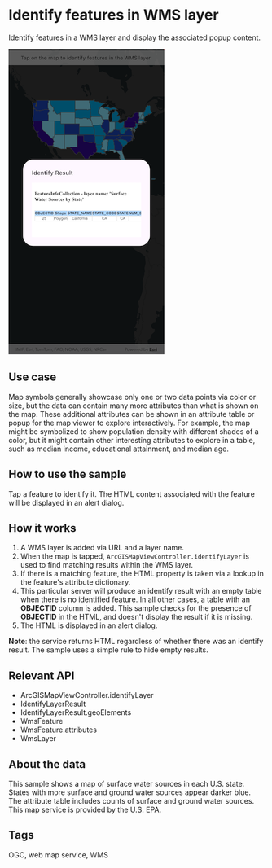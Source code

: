 # Identify features in WMS layer

Identify features in a WMS layer and display the associated popup content.

![Image of identify features in WMS layer](identify_features_in_wms_layer.png)

## Use case

Map symbols generally showcase only one or two data points via color or size, but the data can contain many more attributes than what is shown on the map. These additional attributes can be shown in an attribute table or popup for the map viewer to explore interactively. For example, the map might be symbolized to show population density with different shades of a color, but it might contain other interesting attributes to explore in a table, such as median income, educational attainment, and median age.

## How to use the sample

Tap a feature to identify it. The HTML content associated with the feature will be displayed in an alert dialog.

## How it works

1. A WMS layer is added via URL and a layer name.
2. When the map is tapped, `ArcGISMapViewController.identifyLayer` is used to find matching results within the WMS layer.
3. If there is a matching feature, the HTML property is taken via a lookup in the feature's attribute dictionary.
4. This particular server will produce an identify result with an empty table when there is no identified feature. In all other cases, a table with an **OBJECTID** column is added. This sample checks for the presence of **OBJECTID** in the HTML, and doesn't display the result if it is missing.
5. The HTML is displayed in an alert dialog.

**Note**: the service returns HTML regardless of whether there was an identify result. The sample uses a simple rule to hide empty results.

## Relevant API

* ArcGISMapViewController.identifyLayer
* IdentifyLayerResult
* IdentifyLayerResult.geoElements
* WmsFeature
* WmsFeature.attributes
* WmsLayer

## About the data

This sample shows a map of surface water sources in each U.S. state. States with more surface and ground water sources appear darker blue. The attribute table includes counts of surface and ground water sources. This map service is provided by the U.S. EPA.

## Tags

OGC, web map service, WMS
